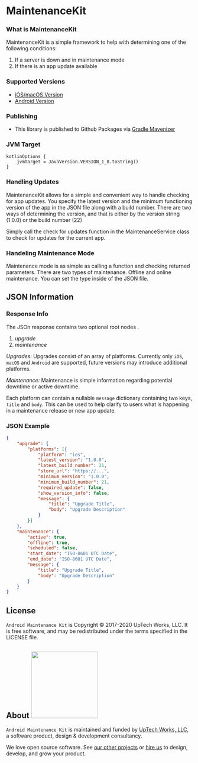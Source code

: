 # MaintenanceKit
### What is MaintenanceKit
MaintenanceKit is a simple framework to help with determining one of the following conditions:
1. If a server is down and in maintenance mode
2. If there is an app update available

### Supported Versions
* [iOS/macOS Version](https://github.com/uptech/maintenancekit)
* [Android Version](https://github.com/uptech/android-maintenance-kit)

### Publishing
- This library is published to Github Packages via [Gradle Mavenizer](https://github.com/chillbrodev/gradle-maven-plugin)

### JVM Target
```
kotlinOptions {
    jvmTarget = JavaVersion.VERSION_1_8.toString()
}
```

### Handling Updates
MaintenanceKit allows for a simple and convenient way to handle checking for app updates. You specify the latest version and the minimum functioning version of the app in the JSON file along with a build number. There are two ways of determining the version, and that is either by the version string (1.0.0) or the build number (22)

Simply call the check for updates function in the MaintenanceService class to check for updates for the current app.

### Handeling Maintenance Mode
Maintenance mode is as simple as calling a function and checking returned parameters. There are two types of maintenance. Offline and online maintenance. You can set the type inside of the JSON file.

## JSON Information

### Response Info
The JSOn response contains two optional root nodes .
1. *upgrade*
2. *maintenance*

*Upgrades:* Upgrades consist of an array of platforms. Currently only `iOS`, `macOS` and `Android` are supported, future versions may introduce additional platforms.

*Maintenance:* Maintenance is simple information regarding potential downtime or active downtime.

Each platform can contain a nullable `message` dictionary containing two keys, `title` and `body`. This can be used to help clarify to users what is happening in a maintenance release or new app update.

### JSON Example
```json
{
    "upgrade": {
        "platforms": [{
            "platform": "ios",
            "latest_version": "1.0.0",
            "latest_build_number": 21,
            "store_url": "https://...",
            "minimum_version": "1.0.0",
            "minimum_build_number": 21,
            "required_update": false,
            "show_version_info": false,
            "message": {
                "title": "Upgrade Title",
                "body": "Upgrade Description"
            }
        }]
    },
    "maintenance": {
        "active": true,
        "offline": true,
        "scheduled": false,
        "start_date": "ISO-8601 UTC Date",
        "end_date": "ISO-8601 UTC Date",
        "message": {
            "title": "Upgrade Title",
            "body": "Upgrade Description"
        }
    }
}

```

## License

`Android Maintenance Kit` is Copyright © 2017-2020 UpTech Works, LLC. It is free software, and
may be redistributed under the terms specified in the LICENSE file.

## About <img src="http://upte.ch/img/logo.png" width="180">

`Android Maintenance Kit` is maintained and funded by [UpTech Works, LLC][uptech], a
software product, design & development consultancy.

We love open source software. See [our other projects][community] or
[hire us][hire] to design, develop, and grow your product.

[community]: https://github.com/uptech
[hire]: http://upte.ch
[uptech]: http://upte.ch
[carthage]: https://github.com/Carthage/Carthage
[constraid]: https://github.com/uptech/Constraid
[crazyman]: https://www.shutterstock.com/image-vector/crazy-cartoon-man-straight-jacket-193143881
[Ron Leishman]: https://www.shutterstock.com/g/Ron+Leishman
[travisproject]: https://travis-ci.org/uptech/Constraid
[gitterroom]: https://gitter.im/uptech/Constraid?utm_source=badge&utm_medium=badge&utm_campaign=pr-badge&utm_content=badge
[cartfile]: https://github.com/Carthage/Carthage#adding-frameworks-to-an-application
